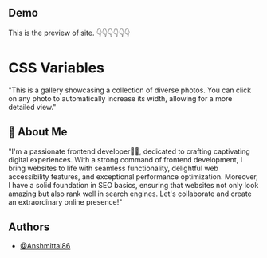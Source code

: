 
## Demo 

This is the preview of site. 👇👇👇👇👇👇
# CSS Variables

"This is a gallery showcasing a collection of diverse photos. You can click on any photo to automatically increase its width, allowing for a more detailed view."



## 🚀 About Me 


"I'm a passionate frontend developer👨‍💻, dedicated to crafting captivating digital experiences. With a strong command of frontend development, I bring websites to life with seamless functionality, delightful web accessibility features, and exceptional performance optimization. Moreover, I have a solid foundation in SEO basics, ensuring that websites not only look amazing but also rank well in search engines. Let's collaborate and create an extraordinary online presence!"
## Authors 

- [@Anshmittal86](https://www.github.com/Anshmittal86)